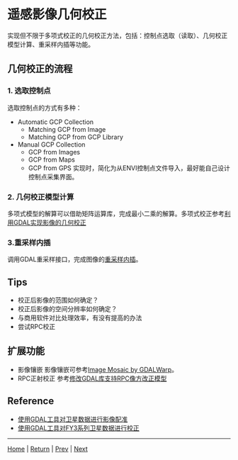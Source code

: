 # 遥感影像几何校正

实现但不限于多项式校正的几何校正方法，包括：控制点选取（读取）、几何校正模型计算、重采样内插等功能。

## 几何校正的流程
### 1. 选取控制点
选取控制点的方式有多种：
- Automatic GCP Collection
	- Matching GCP from Image
	- Matching GCP from GCP Library
- Manual GCP Collection
	- GCP from Images
	- GCP from Maps
	- GCP from GPS
实现时，简化为从ENVI控制点文件导入，最好能自己设计控制点采集界面。

### 2. 几何校正模型计算
多项式模型的解算可以借助矩阵运算库，完成最小二乘的解算。多项式校正参考[利用GDAL实现影像的几何校正](https://blog.csdn.net/zhouxuguang236/article/details/27965877)

### 3.重采样内插
调用GDAL重采样接口，完成图像的[重采样内插](https://blog.csdn.net/liminlu0314/article/details/6130064)。

## Tips
- 校正后影像的范围如何确定？
- 校正后影像的空间分辨率如何确定？
- 与商用软件对比处理效率，有没有提高的办法
- 尝试RPC校正

## 扩展功能
- 影像镶嵌
影像镶嵌可参考[Image Mosaic by GDALWarp](https://blog.csdn.net/liminlu0314/article/details/7536132)。
- RPC正射校正
参考[修改GDAL库支持RPC像方改正模型](https://blog.csdn.net/liminlu0314/article/details/24810593)

## Reference
- [使用GDAL工具对卫星数据进行影像配准](https://blog.csdn.net/liminlu0314/article/details/8272307)
- [使用GDAL工具对FY3系列卫星数据进行校正](https://blog.csdn.net/liminlu0314/article/details/9181959)

---
[Home](https://wanghp119.github.io/RSIP/) | [Return](#遥感影像几何校正) | [Prev](./D4_Preprocess.md) | [Next](./D6_Classification.md)